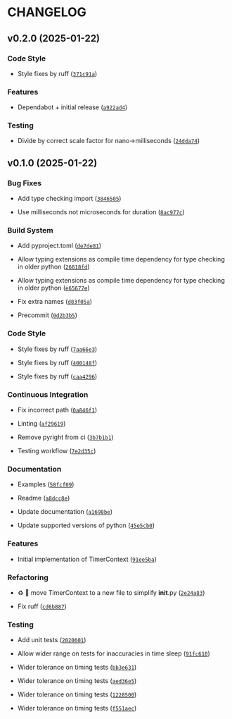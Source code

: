 # CHANGELOG


## v0.2.0 (2025-01-22)

### Code Style

- Style fixes by ruff
  ([`371c91a`](https://github.com/qthequartermasterman/TimerContext/commit/371c91ad0bde8e96f97debc93973acf330f0469b))

### Features

- Dependabot + initial release
  ([`a922ad4`](https://github.com/qthequartermasterman/TimerContext/commit/a922ad449be56cb2ddc6146cb4ad890646e4d9f0))

### Testing

- Divide by correct scale factor for nano->milliseconds
  ([`24dda74`](https://github.com/qthequartermasterman/TimerContext/commit/24dda74f8aa6281f60d454f3012eef16d3aa5639))


## v0.1.0 (2025-01-22)

### Bug Fixes

- Add type checking import
  ([`3846505`](https://github.com/qthequartermasterman/TimerContext/commit/38465054484abaa671952c4522092793208f4c3b))

- Use milliseconds not microseconds for duration
  ([`8ac977c`](https://github.com/qthequartermasterman/TimerContext/commit/8ac977cd09a08efb96cb4f7588720c29e8651d6d))

### Build System

- Add pyproject.toml
  ([`de7de81`](https://github.com/qthequartermasterman/TimerContext/commit/de7de81161c35a03a882e48859474abb6b5dbe56))

- Allow typing extensions as compile time dependency for type checking in older python
  ([`26618fd`](https://github.com/qthequartermasterman/TimerContext/commit/26618fd176141d50b7362babc6897695c68700bf))

- Allow typing extensions as compile time dependency for type checking in older python
  ([`e65677e`](https://github.com/qthequartermasterman/TimerContext/commit/e65677e67597b77692621741686f89658bdd32b1))

- Fix extra names
  ([`d83f05a`](https://github.com/qthequartermasterman/TimerContext/commit/d83f05a1d5eec8d00387622478945af31d50c817))

- Precommit
  ([`0d2b3b5`](https://github.com/qthequartermasterman/TimerContext/commit/0d2b3b5f80521cc639a280add800da610f88e9b0))

### Code Style

- Style fixes by ruff
  ([`7aa66e3`](https://github.com/qthequartermasterman/TimerContext/commit/7aa66e303f8e8ee2984df7238c5cda852830d434))

- Style fixes by ruff
  ([`400148f`](https://github.com/qthequartermasterman/TimerContext/commit/400148fb8aad2944bb9f871451d862aa8536af73))

- Style fixes by ruff
  ([`caa4296`](https://github.com/qthequartermasterman/TimerContext/commit/caa4296d1cc22204c97ba7dcad277bb2870f2586))

### Continuous Integration

- Fix incorrect path
  ([`0a846f1`](https://github.com/qthequartermasterman/TimerContext/commit/0a846f14d3b94710aec5041b6a522727034ea205))

- Linting
  ([`af29619`](https://github.com/qthequartermasterman/TimerContext/commit/af2961967fe0c7b013de2639cbd80eef87455d78))

- Remove pyright from ci
  ([`3b7b1b1`](https://github.com/qthequartermasterman/TimerContext/commit/3b7b1b1a0627349874455f31b1c132de382f87e3))

- Testing workflow
  ([`7e2d35c`](https://github.com/qthequartermasterman/TimerContext/commit/7e2d35c787582b073617dddb9116783a5f62646d))

### Documentation

- Examples
  ([`58fcf09`](https://github.com/qthequartermasterman/TimerContext/commit/58fcf094afd53d5583dea55c516ea5edd49cff0e))

- Readme
  ([`a8dcc8e`](https://github.com/qthequartermasterman/TimerContext/commit/a8dcc8e9560baf8e36a762242d680d7137a7dc76))

- Update documentation
  ([`a1698be`](https://github.com/qthequartermasterman/TimerContext/commit/a1698befbbc29a85c1629a336a5e3110401d1961))

- Update supported versions of python
  ([`45e5cb0`](https://github.com/qthequartermasterman/TimerContext/commit/45e5cb009df86a3b74be4a88622ab0d774cf4d23))

### Features

- Initial implementation of TimerContext
  ([`91ee5ba`](https://github.com/qthequartermasterman/TimerContext/commit/91ee5ba33833d308cd68fa814ff7b630e9ca1933))

### Refactoring

- :recycle: :truck: move TimerContext to a new file to simplify __init__.py
  ([`2e24a83`](https://github.com/qthequartermasterman/TimerContext/commit/2e24a836c702443cbafd5aa6d4a051136a9db15a))

- Fix ruff
  ([`cd6b887`](https://github.com/qthequartermasterman/TimerContext/commit/cd6b887fd36d6500b997491820594cdbc71ecf09))

### Testing

- Add unit tests
  ([`2020601`](https://github.com/qthequartermasterman/TimerContext/commit/2020601b29c41ab2c226adfa38c79bdfe6a6d3bc))

- Allow wider range on tests for inaccuracies in time sleep
  ([`91fc610`](https://github.com/qthequartermasterman/TimerContext/commit/91fc610abc1567b09f4691940717d8bd45fdf863))

- Wider tolerance on timing tests
  ([`bb3e631`](https://github.com/qthequartermasterman/TimerContext/commit/bb3e631ddb581328b89259c5e556a66595331952))

- Wider tolerance on timing tests
  ([`aed36e5`](https://github.com/qthequartermasterman/TimerContext/commit/aed36e50756d14b0dd01c4e63ff700ef2e43f8c1))

- Wider tolerance on timing tests
  ([`1228500`](https://github.com/qthequartermasterman/TimerContext/commit/12285002ed41d1fe2c75e90032b6d094c272e94d))

- Wider tolerance on timing tests
  ([`f551aec`](https://github.com/qthequartermasterman/TimerContext/commit/f551aec87ba72f1496d77c304f5e651e9363a5ab))
